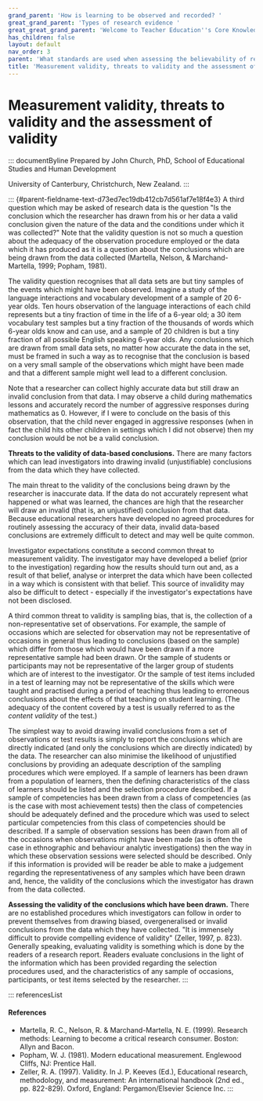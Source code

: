 ```yaml
---
grand_parent: 'How is learning to be observed and recorded? '
great_grand_parent: 'Types of research evidence '
great_great_grand_parent: 'Welcome to Teacher Education''s Core Knowledge and Skills.'
has_children: false
layout: default
nav_order: 3
parent: 'What standards are used when assessing the believability of reports of learning '
title: 'Measurement validity, threats to validity and the assessment of validity '
---
```

# Measurement validity, threats to validity and the assessment of validity 


::: documentByline
Prepared by John Church, PhD, School of Educational Studies and Human
Development

University of Canterbury, Christchurch, New Zealand.
:::

::: {#parent-fieldname-text-d73ed7ec19db412cb7d561af7e18f4e3}
A third question which may be asked of research data is the question "Is
the conclusion which the researcher has drawn from his or her data a
valid conclusion given the nature of the data and the conditions under
which it was collected?" Note that the validity question is not so much
a question about the adequacy of the observation procedure employed or
the data which it has produced as it is a question about the conclusions
which are being drawn from the data collected (Martella, Nelson, &
Marchand-Martella, 1999; Popham, 1981).

The validity question recognises that all data sets are but tiny samples
of the events which might have been observed. Imagine a study of the
language interactions and vocabulary development of a sample of 20
6-year olds. Ten hours observation of the language interactions of each
child represents but a tiny fraction of time in the life of a 6-year
old; a 30 item vocabulary test samples but a tiny fraction of the
thousands of words which 6-year olds know and can use, and a sample of
20 children is but a tiny fraction of all possible English speaking
6-year olds. Any conclusions which are drawn from small data sets, no
matter how accurate the data in the set, must be framed in such a way as
to recognise that the conclusion is based on a very small sample of the
observations which might have been made and that a different sample
might well lead to a different conclusion.

Note that a researcher can collect highly accurate data but still draw
an invalid conclusion from that data. I may observe a child during
mathematics lessons and accurately record the number of aggressive
responses during mathematics as 0. However, if I were to conclude on the
basis of this observation, that the child never engaged in aggressive
responses (when in fact the child hits other children in settings which
I did not observe) then my conclusion would be not be a valid
conclusion.

**Threats to the validity of data-based conclusions.** There are many
factors which can lead investigators into drawing invalid
(unjustifiable) conclusions from the data which they have collected.

The main threat to the validity of the conclusions being drawn by the
researcher is inaccurate data. If the data do not accurately represent
what happened or what was learned, the chances are high that the
researcher will draw an invalid (that is, an unjustified) conclusion
from that data. Because educational researchers have developed no agreed
procedures for routinely assessing the accuracy of their data, invalid
data-based conclusions are extremely difficult to detect and may well be
quite common.

Investigator expectations constitute a second common threat to
measurement validity. The investigator may have developed a belief
(prior to the investigation) regarding how the results should turn out
and, as a result of that belief, analyse or interpret the data which
have been collected in a way which is consistent with that belief. This
source of invalidity may also be difficult to detect - especially if the
investigator\'s expectations have not been disclosed.

A third common threat to validity is sampling bias, that is, the
collection of a non-representative set of observations. For example, the
sample of occasions which are selected for observation may not be
representative of occasions in general thus leading to conclusions
(based on the sample) which differ from those which would have been
drawn if a more representative sample had been drawn. Or the sample of
students or participants may not be representative of the larger group
of students which are of interest to the investigator. Or the sample of
test items included in a test of learning may not be representative of
the skills which were taught and practised during a period of teaching
thus leading to erroneous conclusions about the effects of that teaching
on student learning. (The adequacy of the content covered by a test is
usually referred to as the *content validity* of the test.)

The simplest way to avoid drawing invalid conclusions from a set of
observations or test results is simply to report the conclusions which
are directly indicated (and only the conclusions which are directly
indicated) by the data. The researcher can also minimise the likelihood
of unjustified conclusions by providing an adequate description of the
sampling procedures which were employed. If a sample of learners has
been drawn from a population of learners, then the defining
characteristics of the class of learners should be listed and the
selection procedure described. If a sample of competencies has been
drawn from a class of competencies (as is the case with most achievement
tests) then the class of competencies should be adequately defined and
the procedure which was used to select particular competencies from this
class of competencies should be described. If a sample of observation
sessions has been drawn from all of the occasions when observations
might have been made (as is often the case in ethnographic and behaviour
analytic investigations) then the way in which these observation
sessions were selected should be described. Only if this information is
provided will be reader be able to make a judgement regarding the
representativeness of any samples which have been drawn and, hence, the
validity of the conclusions which the investigator has drawn from the
data collected.

**Assessing the validity of the conclusions which have been drawn.**
There are no established procedures which investigators can follow in
order to prevent themselves from drawing biased, overgeneralised or
invalid conclusions from the data which they have collected. "It is
immensely difficult to provide compelling evidence of validity" (Zeller,
1997, p. 823). Generally speaking, evaluating validity is something
which is done by the readers of a research report. Readers evaluate
conclusions in the light of the information which has been provided
regarding the selection procedures used, and the characteristics of any
sample of occasions, participants, or test items selected by the
researcher.
:::

::: referencesList
#### References

-   Martella, R. C., Nelson, R. & Marchand-Martella, N. E. (1999).
    Research methods: Learning to become a critical research consumer.
    Boston: Allyn and Bacon.
-   Popham, W. J. (1981). Modern educational measurement. Englewood
    Cliffs, NJ: Prentice Hall.
-   Zeller, R. A. (1997). Validity. In J. P. Keeves (Ed.), Educational
    research, methodology, and measurement: An international handbook
    (2nd ed., pp. 822-829). Oxford, England: Pergamon/Elsevier Science
    Inc.
:::

